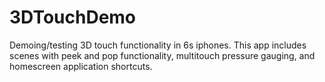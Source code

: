 # 3DTouchDemo
Demoing/testing 3D touch functionality in 6s iphones. This app includes scenes with peek and pop functionality, multitouch pressure gauging, and homescreen application shortcuts.
